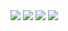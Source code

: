 <IMG onmouseover="alert('xxs')" onerror='alert(2)' src="hello">
  <IMG onmouseover="alert('xxs')" onerror='alert(2)' src="../hellox">
<IMG onmouseover="alert('xxs')" onerror='alert(21)' src="../../../../../../">
  <IMG onmouseover="alert('xxs')" onerror='alert(22)' src="../google.com%22xx">
